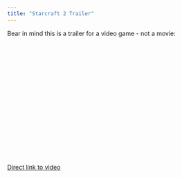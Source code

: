```yaml
---
title: "Starcraft 2 Trailer"
---
```

<p>Bear in mind this is a trailer for a video game - not a movie:</p>
<p><object width="424" height="264"><param name="movie" value="http://www.youtube.com/v/C_E83GfWM-A&amp;hl=en_US&amp;fs=1?rel=0"></param><param name="allowFullScreen" value="true"></param><param name="allowscriptaccess" value="always"></param><embed src="http://www.youtube.com/v/C_E83GfWM-A&amp;hl=en_US&amp;fs=1?rel=0" type="application/x-shockwave-flash" allowscriptaccess="always" allowfullscreen="true" width="424" height="264"></embed></object></p>
<p><a href="http://www.youtube.com/watch?v=C_E83GfWM-A">Direct link to video</a></p>
